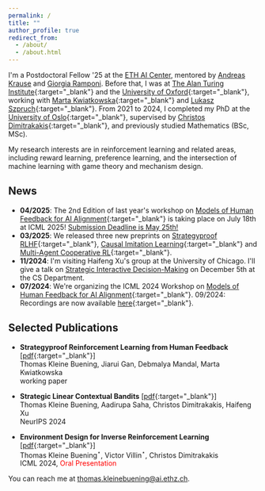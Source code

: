 ```yaml
---
permalink: /
title: ""
author_profile: true
redirect_from: 
  - /about/
  - /about.html
--- 
```

I'm a Postdoctoral Fellow '25 at the [ETH AI Center](https://ai.ethz.ch/), mentored by [Andreas Krause](https://las.inf.ethz.ch/krausea) and [Giorgia Ramponi](https://gioramponi.github.io/). Before that, I was at [The Alan Turing Institute](https://www.turing.ac.uk/){:target="_blank"} 
and the [University of Oxford](https://www.cs.ox.ac.uk/){:target="_blank"}, working with [Marta Kwiatkowska](https://www.trinity.ox.ac.uk/people/marta-kwiatkowska){:target="_blank"} and 
[Lukasz Szpruch](https://scholar.google.com/citations?hl=en&user=ljeA6CMAAAAJ&view_op=list_works&sortby=pubdate){:target="_blank"}. 
From 2021 to 2024, I completed my PhD at the [University of Oslo](https://www.mn.uio.no/ifi/english/){:target="_blank"}, supervised by [Christos Dimitrakakis](https://sites.google.com/site/christosdimitrakakis){:target="_blank"}, and previously studied Mathematics (BSc, MSc).      


My research interests are in reinforcement learning and related areas, including reward learning, preference learning, and the intersection of machine learning with game theory and mechanism design.



## News 
- **04/2025**: The 2nd Edition of last year's workshop on [Models of Human Feedback for AI Alignment](https://sites.google.com/view/mhf-icml2025){:target="_blank"} is taking place on July 18th at ICML 2025! [Submission Deadline is May 25th!](https://sites.google.com/view/mhf-icml2025/call-for-papers)
- **03/2025**: We released three new preprints on [Strategyproof RLHF](https://arxiv.org/pdf/2503.09561){:target="_blank"}, [Causal Imitation Learning](https://arxiv.org/pdf/2502.07656){:target="_blank"} and [Multi-Agent Cooperative RL](https://arxiv.org/pdf/2502.02377){:target="_blank"}.  
- **11/2024**: I'm visiting Haifeng Xu's group at the University of Chicago. I'll give a talk on [Strategic Interactive Decision-Making](https://cs.uchicago.edu/events/event/thomas-kleine-buening-oxford-strategic-interactive-decision-making/) on December 5th at the CS Department.  
- **07/2024**: We're organizing the ICML 2024 Workshop on [Models of Human Feedback for AI Alignment](https://sites.google.com/view/mhf-icml2024){:target="_blank"}. 09/2024: Recordings are now available [here](https://icml.cc/virtual/2024/workshop/29943){:target="_blank"}.


## Selected Publications 

* **Strategyproof Reinforcement Learning from Human Feedback** [[pdf](https://arxiv.org/pdf/2503.09561){:target="_blank"}] <br />
Thomas Kleine Buening, Jiarui Gan, Debmalya Mandal, Marta Kwiatkowska <br />
working paper  


* **Strategic Linear Contextual Bandits** [[pdf](https://arxiv.org/pdf/2406.00551){:target="_blank"}] <br />
Thomas Kleine Buening, Aadirupa Saha, Christos Dimitrakakis, Haifeng Xu <br />
NeurIPS 2024


* **Environment Design for Inverse Reinforcement Learning** [[pdf](https://arxiv.org/pdf/2210.14972v3){:target="_blank"}] <br /> 
Thomas Kleine Buening$^\star$, Victor Villin$^\star$, Christos Dimitrakakis <br /> 
ICML 2024, <span style="color:red">Oral Presentation</span>




You can reach me at thomas.kleinebuening@ai.ethz.ch. 

